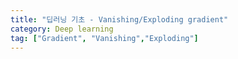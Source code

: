 ```yaml
---
title: "딥러닝 기초 - Vanishing/Exploding gradient"
category: Deep learning
tag: ["Gradient", "Vanishing","Exploding"]
---
```


